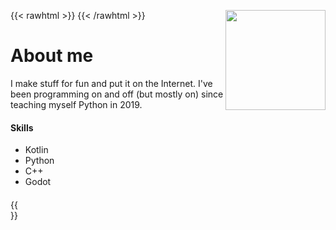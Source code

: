 ---
---

{{< rawhtml >}}
<picture>
  <img align="right" height=160 src="https://streak-stats.demolab.com?user=toasterofbread&theme=catppuccin-mocha&hide_border=true&date_format=%5BY%20%5DM%20j&card_width=150&type=png&background=290F0F00&hide_total_contributions=true&hide_longest_streak=true">
</picture>
{{< /rawhtml >}}

# About me

I make stuff for fun and put it on the Internet. I've been programming on and off (but mostly on) since teaching myself Python in 2019.

#### Skills
- Kotlin
- Python
- C++
- Godot

#### 

{{<br>}}